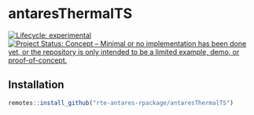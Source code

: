 # antaresThermalTS


[![Lifecycle: experimental](https://img.shields.io/badge/lifecycle-experimental-orange.svg)](https://www.tidyverse.org/lifecycle/#experimental)
[![Project Status: Concept – Minimal or no implementation has been done yet, or the repository is only intended to be a limited example, demo, or proof-of-concept.](https://www.repostatus.org/badges/latest/concept.svg)](https://www.repostatus.org/#concept)


## Installation

```r
remotes::install_github("rte-antares-rpackage/antaresThermalTS")
```
